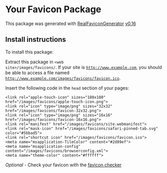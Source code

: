 # Your Favicon Package

This package was generated with [RealFaviconGenerator](https://realfavicongenerator.net/) [v0.16](https://realfavicongenerator.net/change_log#v0.16)

## Install instructions

To install this package:

Extract this package in <code>&lt;web site&gt;/images/favicons/</code>. If your site is <code>http://www.example.com</code>, you should be able to access a file named <code>http://www.example.com/images/favicons/favicon.ico</code>.

Insert the following code in the `head` section of your pages:

    <link rel="apple-touch-icon" sizes="180x180" href="/images/favicons/apple-touch-icon.png">
    <link rel="icon" type="image/png" sizes="32x32" href="/images/favicons/favicon-32x32.png">
    <link rel="icon" type="image/png" sizes="16x16" href="/images/favicons/favicon-16x16.png">
    <link rel="manifest" href="/images/favicons/site.webmanifest">
    <link rel="mask-icon" href="/images/favicons/safari-pinned-tab.svg" color="#5bbad5">
    <link rel="shortcut icon" href="/images/favicons/favicon.ico">
    <meta name="msapplication-TileColor" content="#2d89ef">
    <meta name="msapplication-config" content="/images/favicons/browserconfig.xml">
    <meta name="theme-color" content="#ffffff">

*Optional* - Check your favicon with the [favicon checker](https://realfavicongenerator.net/favicon_checker)